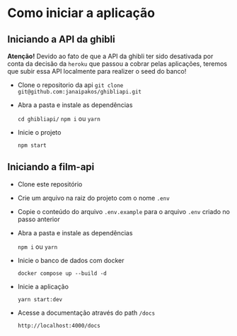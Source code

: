 # Como iniciar a aplicação

## Iniciando a API da ghibli

**Atenção!** Devido ao fato de que a API da ghibli ter sido desativada por conta da decisão da `heroku` que passou a cobrar pelas aplicações, teremos que subir essa API localmente para realizer o seed do banco!

- Clone o repositorio da api
  ```git clone git@github.com:janaipakos/ghibliapi.git```

- Abra a pasta e instale as dependências

  ```cd ghibliapi/```
  ```npm i``` ou ```yarn```

- Inicie o projeto

  ```npm start```

## Iniciando a film-api

- Clone este repositório

- Crie um arquivo na raiz do projeto com o nome `.env`
- Copie o conteúdo do arquivo `.env.example` para o arquivo `.env` criado no passo anterior

- Abra a pasta e instale as dependências

  ```npm i``` ou ```yarn```

- Inicie o banco de dados com docker

  ```docker compose up --build -d```

- Inicie a aplicação

  ```yarn start:dev```

- Acesse a documentação através do path `/docs`

  ```http://localhost:4000/docs```
